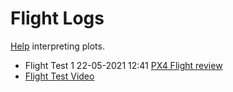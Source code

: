 # Flight Logs

[Help](https://docs.px4.io/master/en/log/flight_review.html) interpreting plots.

* Flight Test 1 22-05-2021 12:41 [PX4 Flight review](https://logs.px4.io/plot_app?log=c9f20f9c-fe6d-4c7f-931a-d3446df684c3)
* [Flight Test Video](https://www.youtube.com/watch?v=d9GMb2Kdb04)
